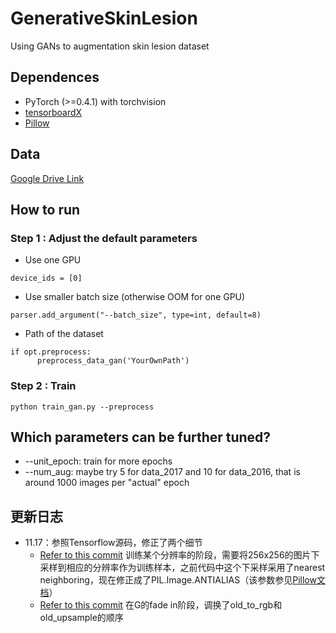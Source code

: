 # GenerativeSkinLesion
Using GANs to augmentation skin lesion dataset

## Dependences  
* PyTorch (>=0.4.1) with torchvision  
* [tensorboardX](https://github.com/lanpa/tensorboardX)  
* [Pillow](https://github.com/python-pillow/Pillow)  

## Data  
[Google Drive Link](https://drive.google.com/drive/folders/1lndmIp75e1uo2cmsdV15yYDMhWRXeCUc?usp=sharing)  

## How to run  

### Step 1 : Adjust the default parameters  

* Use one GPU    
```
device_ids = [0]
```  

* Use smaller batch size (otherwise OOM for one GPU)  
```
parser.add_argument("--batch_size", type=int, default=8)
```  

* Path of the dataset   
```
if opt.preprocess:
      preprocess_data_gan('YourOwnPath')
```  

### Step 2 : Train   

```
python train_gan.py --preprocess
```  

## Which parameters can be further tuned?

* --unit_epoch: train for more epochs
* --num_aug: maybe try 5 for data_2017 and 10 for data_2016, that is around 1000 images per "actual" epoch

## 更新日志
* 11.17：参照Tensorflow源码，修正了两个细节    
    * [Refer to this commit](https://github.com/SaoYan/GenerativeSkinLesion/commit/9747160c1424b8c5a45aed2fef856c7bf46aadc1?diff=unified) 训练某个分辨率的阶段，需要将256x256的图片下采样到相应的分辨率作为训练样本，之前代码中这个下采样采用了nearest neighboring，现在修正成了PIL.Image.ANTIALIAS（该参数参见[Pillow文档](https://pillow.readthedocs.io/en/3.0.0/reference/Image.html#PIL.Image.Image.resize)）    
    * [Refer to this commit](https://github.com/SaoYan/GenerativeSkinLesion/commit/d9ad43bb83ec800a539849ccd894545d086f2a16) 在G的fade in阶段，调换了old_to_rgb和old_upsample的顺序
